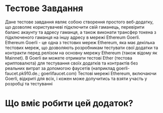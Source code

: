 # Тестове Завдання 

Дане тестове завдання являє собою створення простого веб-додатку, що дозволяє користувачеві підключити свій гаманець, перевірити баланс акаунту та адресу гаманця, а також виконати трансфер токена з підключеного гаманця на іншу адресу в мережі Ethereum Goerli. Ethereum Goerli - це одна з тестових мереж Ethereum, яка має декілька тестових мереж, що дозволяють розробникам тестувати свої додатки та контракти перед релізом на основну мережу Ethereum (також відому як Mainnet). В Goerli ви можете отримати тестові Ether (тестова криптовалюта) для тестування своїх додатків та контрактів без реальних витрат за допомогою фаусетів (наприклад goerli-faucet.pk910.de.; goerlifaucet.com) Тестові мережі Ethereum, включаючи Goerli, відкриті для всіх, і кожен може долучитись та взяти участь у розробці та тестуванні


# Що вміє робити цей додаток?
